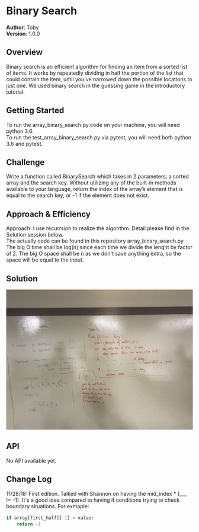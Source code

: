 # Binary Search

**Author**: Toby  
**Version**: 1.0.0 

## Overview
<!-- Short summary or background information -->
Binary search is an efficient algorithm for finding an item from a sorted list of items. It works by repeatedly dividing in half the portion of the list that could contain the item, until you've narrowed down the possible locations to just one. We used binary search in the guessing game in the introductory tutorial.

## Getting Started
<!-- What are the steps that a user must take in order to build this app on their own machine and get it running? -->
To run the array_binary_search.py code on your machine, you will need python 3.6.  
To run the test_array_binary_search.py via pytest, you will need both python 3.6 and pytest.  

 
## Challenge
<!-- Description of the challenge -->
Write a function called BinarySearch which takes in 2 parameters: a sorted array and the search key. Without utilizing any of the built-in methods available to your language, return the index of the array’s element that is equal to the search key, or -1 if the element does not exist.


## Approach & Efficiency
<!-- What approach did you take? Why? What is the Big O space/time for this approach? -->
Approach: I use recurrsion to realize the algorithm. Detail please find in the Solution session below.  
The actually code can be found in this repository array_binary_search.py  
The big O time shall be log(n) since each time we divide the lenght by factor of 2.
The big O space shall be n as we don't save anything extra, so the space will be equal to
the input.  

## Solution
<!-- Embedded whiteboard image -->
![White_board_solution](https://github.com/tobyatgithub/data_structure_and_algorithms/blob/master/assets/array_binary_search.jpg)

## API
<!-- Provide detailed instructions for your applications usage. This should include any methods or endpoints available to the user/client/developer. Each section should be formatted to provide clear syntax for usage, example calls including input data requirements and options, and example responses or return values. -->
No API available yet.


## Change Log
<!-- Use this are to document the iterative changes made to your application as each feature is successfully implemented. Use time stamps. Here's an example:-->
11/28/18: First edition. Talked with Shannon on having the mid_index * (___ != -1). It's a good idea compared to having if conditions trying to check boundary situations. For exmaple:  
```python
if array[first_half][-1] < value: 
    return -1
``` 

